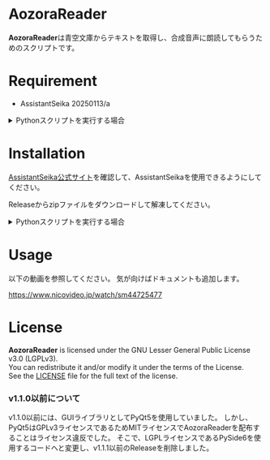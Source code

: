 # AozoraReader

**AozoraReader**は青空文庫からテキストを取得し、合成音声に朗読してもらうためのスクリプトです。

<!-- # DEMO 気が向いたら追加します -->

# Requirement

* AssistantSeika 20250113/a

<details>
<summary> Pythonスクリプトを実行する場合 </summary>

* Python 3.10.6
* requests 2.32.3
* beautifulsoup4 4.13.3
* PySide6 6.8.2.1

動作を確認したバージョンです。他のバージョンでも動くかもしれません。
</details>

# Installation

[AssistantSeika公式サイト](https://wiki.hgotoh.jp/documents/tools/assistantseika/assistantseika-000)を確認して、AssistantSeikaを使用できるようにしてください。

Releaseからzipファイルをダウンロードして解凍してください。

<details>
<summary> Pythonスクリプトを実行する場合 </summary>

1. このレポジトリをダウンロードしてください。

2. [Pythonをインストール](https://www.python.org)してください。

3. 以下のコマンドを実行して必要なライブラリをインストールしてください。
```bash
python -m pip install requests beautifulSoup4 PyQt5
```

4. 以下のコマンドを実行してスクリプト本体を実行してください。
```bash
python main.py
```
</details>

# Usage

以下の動画を参照してください。
気が向けばドキュメントも追加します。

https://www.nicovideo.jp/watch/sm44725477

# License

**AozoraReader** is licensed under the GNU Lesser General Public License v3.0 (LGPLv3).  
You can redistribute it and/or modify it under the terms of the License.  
See the [LICENSE](./LICENSE) file for the full text of the license.

### v1.1.0以前について

v1.1.0以前には、GUIライブラリとしてPyQt5を使用していました。
しかし、PyQt5はGPLv3ライセンスであるためMITライセンスでAozoraReaderを配布することはライセンス違反でした。
そこで、LGPLライセンスであるPySide6を使用するコードへと変更し、v1.1.1以前のReleaseを削除しました。